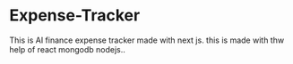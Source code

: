 # Expense-Tracker
This is AI finance expense tracker made with next js. this is made with thw help of react  mongodb nodejs..



